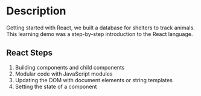 # Description

Getting started with React, we built a database for shelters to track animals. This learning demo was a step-by-step introduction to the React language.

## React Steps

1. Building components and child components
1. Modular code with JavaScript modules
1. Updating the DOM with document elements or string templates
1. Setting the state of a component
